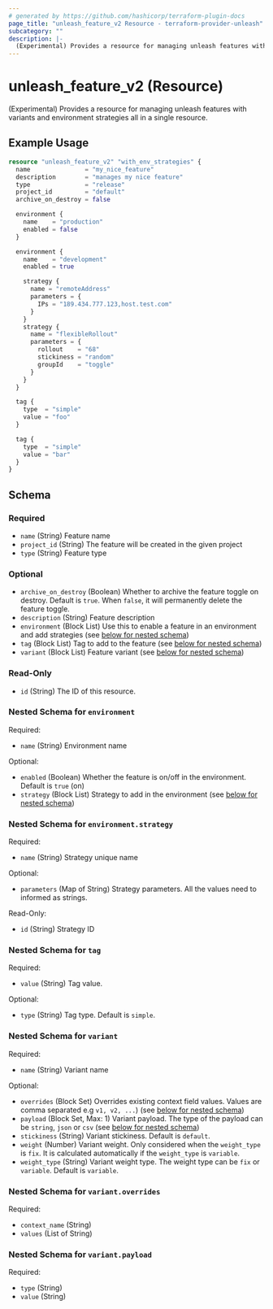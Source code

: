```yaml
---
# generated by https://github.com/hashicorp/terraform-plugin-docs
page_title: "unleash_feature_v2 Resource - terraform-provider-unleash"
subcategory: ""
description: |-
  (Experimental) Provides a resource for managing unleash features with variants and environment strategies all in a single resource.
---
```


# unleash_feature_v2 (Resource)

(Experimental) Provides a resource for managing unleash features with variants and environment strategies all in a single resource.

## Example Usage

```terraform
resource "unleash_feature_v2" "with_env_strategies" {
  name               = "my_nice_feature"
  description        = "manages my nice feature"
  type               = "release"
  project_id         = "default"
  archive_on_destroy = false

  environment {
    name    = "production"
    enabled = false
  }

  environment {
    name    = "development"
    enabled = true

    strategy {
      name = "remoteAddress"
      parameters = {
        IPs = "189.434.777.123,host.test.com"
      }
    }
    strategy {
      name = "flexibleRollout"
      parameters = {
        rollout    = "68"
        stickiness = "random"
        groupId    = "toggle"
      }
    }
  }

  tag {
    type  = "simple"
    value = "foo"
  }

  tag {
    type  = "simple"
    value = "bar"
  }
}
```

<!-- schema generated by tfplugindocs -->
## Schema

### Required

- `name` (String) Feature name
- `project_id` (String) The feature will be created in the given project
- `type` (String) Feature type

### Optional

- `archive_on_destroy` (Boolean) Whether to archive the feature toggle on destroy. Default is `true`. When `false`, it will permanently delete the feature toggle.
- `description` (String) Feature description
- `environment` (Block List) Use this to enable a feature in an environment and add strategies (see [below for nested schema](#nestedblock--environment))
- `tag` (Block List) Tag to add to the feature (see [below for nested schema](#nestedblock--tag))
- `variant` (Block List) Feature variant (see [below for nested schema](#nestedblock--variant))

### Read-Only

- `id` (String) The ID of this resource.

<a id="nestedblock--environment"></a>
### Nested Schema for `environment`

Required:

- `name` (String) Environment name

Optional:

- `enabled` (Boolean) Whether the feature is on/off in the environment. Default is `true` (on)
- `strategy` (Block List) Strategy to add in the environment (see [below for nested schema](#nestedblock--environment--strategy))

<a id="nestedblock--environment--strategy"></a>
### Nested Schema for `environment.strategy`

Required:

- `name` (String) Strategy unique name

Optional:

- `parameters` (Map of String) Strategy parameters. All the values need to informed as strings.

Read-Only:

- `id` (String) Strategy ID



<a id="nestedblock--tag"></a>
### Nested Schema for `tag`

Required:

- `value` (String) Tag value.

Optional:

- `type` (String) Tag type. Default is `simple`.


<a id="nestedblock--variant"></a>
### Nested Schema for `variant`

Required:

- `name` (String) Variant name

Optional:

- `overrides` (Block Set) Overrides existing context field values. Values are comma separated e.g `v1, v2, ...`) (see [below for nested schema](#nestedblock--variant--overrides))
- `payload` (Block Set, Max: 1) Variant payload. The type of the payload can be `string`, `json` or `csv` (see [below for nested schema](#nestedblock--variant--payload))
- `stickiness` (String) Variant stickiness. Default is `default`.
- `weight` (Number) Variant weight. Only considered when the `weight_type` is `fix`. It is calculated automatically if the `weight_type` is `variable`.
- `weight_type` (String) Variant weight type. The weight type can be `fix` or `variable`. Default is `variable`.

<a id="nestedblock--variant--overrides"></a>
### Nested Schema for `variant.overrides`

Required:

- `context_name` (String)
- `values` (List of String)


<a id="nestedblock--variant--payload"></a>
### Nested Schema for `variant.payload`

Required:

- `type` (String)
- `value` (String)


